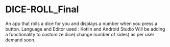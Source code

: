 # DICE-ROLL_Final
An app that rolls a dice for you and displays a number when you press a button.
Language and Editor used : Kotlin and Android Studio
Will be adding a functionality to customize dice( change number of sides) as per user demand soon.
